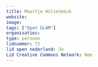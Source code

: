 ```yaml
---
title: Maartje Hülsenbeck
website: 
image: 
tags: ["Open GLAM"]
organisaties:
type: persoon
lidnummer: 72
lid open nederland: Ja
Lid Creative Commons Network: Nee
---
```


